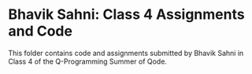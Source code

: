 # Bhavik Sahni: Class 4 Assignments and Code
This folder contains code and assignments submitted by Bhavik Sahni in Class 4 of the Q-Programming Summer of Qode.